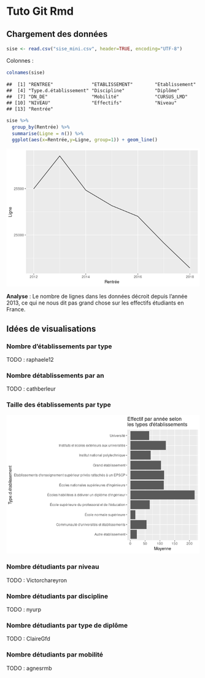 Tuto Git Rmd
================

## Chargement des données

``` r
sise <- read.csv("sise_mini.csv", header=TRUE, encoding="UTF-8")
```

Colonnes :

``` r
colnames(sise)
```

    ##  [1] "RENTREE"              "ETABLISSEMENT"        "Etablissement"       
    ##  [4] "Type.d.établissement" "Discipline"           "Diplôme"             
    ##  [7] "DN_DE"                "Mobilité"             "CURSUS_LMD"          
    ## [10] "NIVEAU"               "Effectifs"            "Niveau"              
    ## [13] "Rentrée"

``` r
sise %>%
  group_by(Rentrée) %>%
  summarise(Ligne = n()) %>%
  ggplot(aes(x=Rentrée,y=Ligne, group=1)) + geom_line()
```

![](sise_mini_files/figure-gfm/graphe-1.png)<!-- -->

**Analyse** : Le nombre de lignes dans les données décroit depuis
l’année 2013, ce qui ne nous dit pas grand chose sur les effectifs
étudiants en France.

## Idées de visualisations

### Nombre d’établissements par type

TODO : raphaele12

### Nombre détablissements par an

TODO : cathberleur

### Taille des établissements par type

![](sise_mini_files/figure-gfm/quentin-1.png)<!-- -->

### Nombre détudiants par niveau

TODO : Victorchareyron

### Nombre détudiants par discipline

TODO : nyurp

### Nombre détudiants par type de diplôme

TODO : ClaireGfd

### Nombre détudiants par mobilité

TODO : agnesrmb
